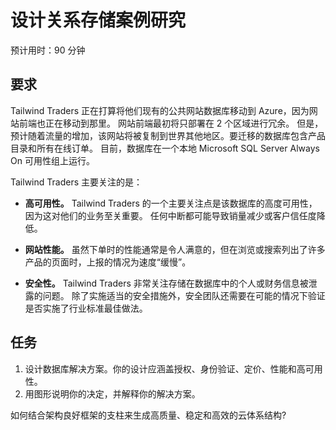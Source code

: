 ﻿---
casestudy:
    title: '设计关系型存储解决方案'
    module: '关系型存储解决方案'
---
# 设计关系存储案例研究

预计用时：90 分钟

## 要求

Tailwind Traders 正在打算将他们现有的公共网站数据库移动到 Azure，因为网站前端也正在移动到那里。  网站前端最初将只部署在 2 个区域进行冗余。  但是，预计随着流量的增加，该网站将被复制到世界其他地区。要迁移的数据库包含产品目录和所有在线订单。  目前，数据库在一个本地 Microsoft SQL Server Always On 可用性组上运行。

Tailwind Traders 主要关注的是：

-	**高可用性。** Tailwind Traders 的一个主要关注点是该数据库的高度可用性，因为这对他们的业务至关重要。  任何中断都可能导致销量减少或客户信任度降低。

-	**网站性能。** 虽然下单时的性能通常是令人满意的，但在浏览或搜索列出了许多产品的页面时，上报的情况为速度“缓慢”。

-	**安全性。** Tailwind Traders 非常关注存储在数据库中的个人或财务信息被泄露的问题。  除了实施适当的安全措施外，安全团队还需要在可能的情况下验证是否实施了行业标准最佳做法。


## 任务

1.	设计数据库解决方案。你的设计应涵盖授权、身份验证、定价、性能和高可用性。 
2.	用图形说明你的决定，并解释你的解决方案。 

如何结合架构良好框架的支柱来生成高质量、稳定和高效的云体系结构?
